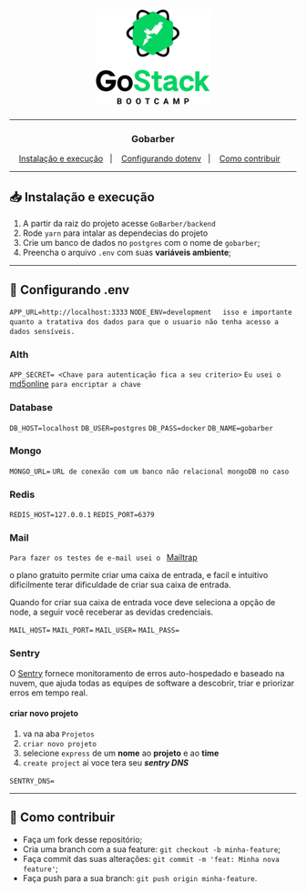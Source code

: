 <h1 align="center">
  <img alt="GoStack" src="assets/GoStackLogo.png" width="200px" />
</h1>

___

<h3 align="center">Gobarber</h3>

<p align="center">
  <a href="#-Instalação-e-execução">Instalação e execução</a>&nbsp;&nbsp;&nbsp;|&nbsp;&nbsp;&nbsp;
  <a href="#-Configurando-dotenv">Configurando dotenv</a>&nbsp;&nbsp;&nbsp;|&nbsp;&nbsp;&nbsp;
  <a href="#-como-contribuir">Como contribuir</a>&nbsp;&nbsp;&nbsp;
</p>

___
## 📥 Instalação e execução

1. A partir da raiz do projeto acesse `GoBarber/backend`
2. Rode `yarn` para intalar as dependecias do projeto
3. Crie um banco de dados no `postgres` com o nome de `gobarber`;
4. Preencha o arquivo `.env` com suas **variáveis ambiente**;
___
## :wrench: Configurando .env


  `APP_URL=http://localhost:3333`
  `NODE_ENV=development` &nbsp;&nbsp;&nbsp;  `isso e importante quanto a tratativa dos dados para que o usuario não tenha acesso a dados sensíveis.`

 ### Alth

  `APP_SECRET= <Chave para autenticação fica a seu criterio>`
  `Eu usei o ` <a href="https://www.md5online.org/">md5online</a> `para encriptar a chave`

 ### Database

  `DB_HOST=localhost`
  `DB_USER=postgres`
  `DB_PASS=docker`
  `DB_NAME=gobarber`

 ### Mongo

  `MONGO_URL=` `URL de conexão com um banco não relacional mongoDB no caso`

 ### Redis

  `REDIS_HOST=127.0.0.1`
  `REDIS_PORT=6379`

 ### Mail

  `Para fazer os testes de e-mail usei o ` <a href="https://mailtrap.io/">Mailtrap</a>
  <p>o plano gratuito permite criar uma caixa de entrada, e facil e intuitivo dificilmente terar dificuldade de criar sua caixa de entrada.</p>

  <p>Quando for criar sua caixa de entrada voce deve seleciona a opção de node, a seguir você receberar as devidas credenciais.</p>

  `MAIL_HOST=`
  `MAIL_PORT=`
  `MAIL_USER=`
  `MAIL_PASS=`

 ### Sentry

  <p>O <a href="https://sentry.io/welcome/">Sentry</a> fornece monitoramento de erros auto-hospedado e baseado na nuvem, que ajuda todas as equipes de software a descobrir, triar e priorizar erros em tempo real.</p>

  #### criar novo projeto
  1. va na aba `Projetos`
  2. `criar novo projeto`
  3. selecione `express` de um **nome** ao **projeto** e ao **time**
  4. `create project` ai voce tera seu ***sentry DNS***

  `SENTRY_DNS=`
___
## 🤔 Como contribuir

- Faça um fork desse repositório;
- Cria uma branch com a sua feature: `git checkout -b minha-feature`;
- Faça commit das suas alterações: `git commit -m 'feat: Minha nova feature'`;
- Faça push para a sua branch: `git push origin minha-feature`.
